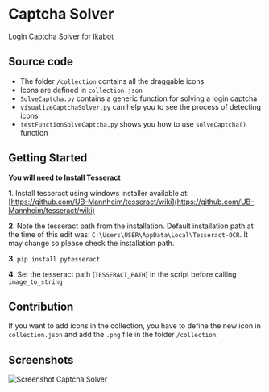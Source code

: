 # Captcha Solver
Login Captcha Solver for [Ikabot](https://github.com/physics-sp/ikabot)
## Source code

 - The folder `/collection` contains all the draggable icons
 - Icons are defined in `collection.json`
 - `SolveCaptcha.py` contains a generic function for solving a login captcha
 - `visualizeCaptchaSolver.py` can help you to see the process of detecting icons
 - `testFunctionSolveCaptcha.py` shows you how to use `solveCaptcha()` function
## Getting Started
**You will need to Install Tesseract**

**1**. Install tesseract using windows installer available at:  [https://github.com/UB-Mannheim/tesseract/wiki](https://github.com/UB-Mannheim/tesseract/wiki)

**2**. Note the tesseract path from the installation. Default installation path at the time of this edit was:  `C:\Users\USER\AppData\Local\Tesseract-OCR`. It may change so please check the installation path.

**3**.  `pip install pytesseract`

**4**. Set the tesseract path (`TESSERACT_PATH`) in the script before calling  `image_to_string`
## Contribution
If you want to add icons in the collection, you have to define the new icon in `collection.json` and add the `.png` file in the folder `/collection`.

## Screenshots
![Screenshot Captcha Solver](https://i.ibb.co/ByT6fp6/Captcha-Solver.png)